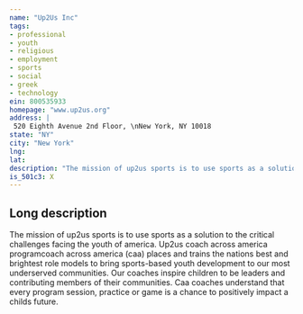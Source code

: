 ```yaml
---
name: "Up2Us Inc"
tags:
- professional
- youth
- religious
- employment
- sports
- social
- greek
- technology
ein: 800535933
homepage: "www.up2us.org"
address: |
 520 Eighth Avenue 2nd Floor, \nNew York, NY 10018
state: "NY"
city: "New York"
lng: 
lat: 
description: "The mission of up2us sports is to use sports as a solution to the critical challenges facing the youth of america. "
is_501c3: X
---
```


## Long description

The mission of up2us sports is to use sports as a solution to the critical challenges facing the youth of america. Up2us coach across america programcoach across america (caa) places and trains the nations best and brightest role models to bring sports-based youth development to our most underserved communities. Our coaches inspire children to be leaders and contributing members of their communities. Caa coaches understand that every program session, practice or game is a chance to positively impact a childs future. 
